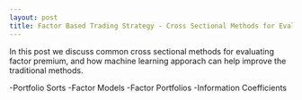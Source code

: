```yaml
---
layout: post
title: Factor Based Trading Strategy - Cross Sectional Methods for Evaluation of Factor Premium
---
```


In this post we discuss common cross sectional methods for evaluating factor premium, and how machine learning apporach can help improve the traditional methods.

-Portfolio Sorts
-Factor Models
-Factor Portfolios
-Information Coefficients
